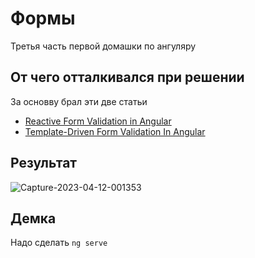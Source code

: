 # Формы

Третья часть первой домашки по ангуляру

## От чего отталкивался при решении

За основву брал эти две статьи
- [Reactive Form Validation in Angular](https://ankitsharmablogs.com/reactive-form-validation-in-angular/)
- [Template-Driven Form Validation In Angular](https://ankitsharmablogs.com/template-driven-form-validation-in-angular/)

## Результат
![Capture-2023-04-12-001353](https://user-images.githubusercontent.com/41699729/231265767-d1adebed-54b6-4b14-b3c0-29017b7a62a9.png)

## Демка

Надо сделать `ng serve`
